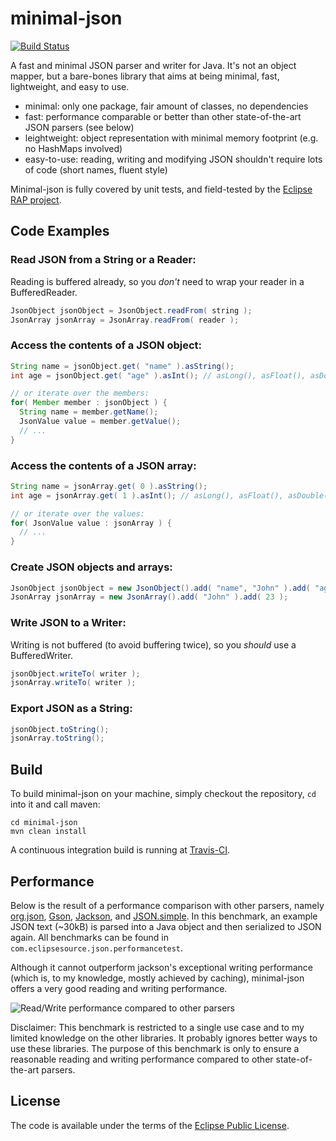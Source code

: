 minimal-json
============

[![Build Status](https://travis-ci.org/ralfstx/minimal-json.png?branch=master)](https://travis-ci.org/ralfstx/minimal-json)

A fast and minimal JSON parser and writer for Java.
It's not an object mapper, but a bare-bones library that aims at being minimal, fast, lightweight, and easy to use.

* minimal: only one package, fair amount of classes, no dependencies
* fast: performance comparable or better than other state-of-the-art JSON parsers (see below)
* leightweight: object representation with minimal memory footprint (e.g. no HashMaps involved)
* easy-to-use: reading, writing and modifying JSON shouldn't require lots of code (short names, fluent style)

Minimal-json is fully covered by unit tests, and field-tested by the [Eclipse RAP project](http://eclipse.org/rap).

Code Examples
-------------

### Read JSON from a String or a Reader:

Reading is buffered already, so you *don't* need to wrap your reader in a BufferedReader.

```java
JsonObject jsonObject = JsonObject.readFrom( string );
JsonArray jsonArray = JsonArray.readFrom( reader );
```

### Access the contents of a JSON object:

```java
String name = jsonObject.get( "name" ).asString();
int age = jsonObject.get( "age" ).asInt(); // asLong(), asFloat(), asDouble(), ...

// or iterate over the members:
for( Member member : jsonObject ) {
  String name = member.getName();
  JsonValue value = member.getValue();
  // ...
}
```

### Access the contents of a JSON array:

```java
String name = jsonArray.get( 0 ).asString();
int age = jsonArray.get( 1 ).asInt(); // asLong(), asFloat(), asDouble(), ...

// or iterate over the values:
for( JsonValue value : jsonArray ) {
  // ...
}
```

### Create JSON objects and arrays:

```java
JsonObject jsonObject = new JsonObject().add( "name", "John" ).add( "age", 23 );
JsonArray jsonArray = new JsonArray().add( "John" ).add( 23 );
```

### Write JSON to a Writer:

Writing is not buffered (to avoid buffering twice), so you *should* use a BufferedWriter.

```java
jsonObject.writeTo( writer );
jsonArray.writeTo( writer );
```

### Export JSON as a String:

```java
jsonObject.toString();
jsonArray.toString();
```

Build
-----

To build minimal-json on your machine, simply checkout the repository, `cd` into it and call maven:
```
cd minimal-json
mvn clean install
```
A continuous integration build is running at [Travis-CI](https://travis-ci.org/ralfstx/minimal-json).


Performance
-----------

Below is the result of a performance comparison with other parsers, namely
[org.json](http://www.json.org/java/index.html),
[Gson](http://code.google.com/p/google-gson/),
[Jackson](http://wiki.fasterxml.com/JacksonHome), and
[JSON.simple](1.1.1).
In this benchmark, an example JSON text (~30kB) is parsed into a Java object and then serialized to JSON again.
All benchmarks can be found in `com.eclipsesource.json.performancetest`.

Although it cannot outperform jackson's exceptional writing performance (which is, to my knowledge, mostly achieved by caching),
minimal-json offers a very good reading and writing performance.

![Read/Write performance compared to other parsers](https://raw.github.com/ralfstx/minimal-json/master/com.eclipsesource.json.performancetest/performance.png "Read/Write performance compared to other parsers")

Disclaimer: This benchmark is restricted to a single use case and to my limited knowledge on the other libraries.
It probably ignores better ways to use these libraries.
The purpose of this benchmark is only to ensure a reasonable reading and writing performance compared to other state-of-the-art parsers.

License
-------

The code is available under the terms of the [Eclipse Public License](http://www.eclipse.org/legal/epl-v10.html).
